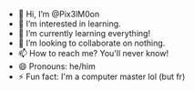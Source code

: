 - 👋 Hi, I’m @Pix3lM0on
- 👀 I’m interested in learning.
- 🌱 I’m currently learning everything!
- 💞️ I’m looking to collaborate on nothing.
- 📫 How to reach me? You'll never know!
- 😄 Pronouns: he/him
- ⚡ Fun fact: I'm a computer master lol (but fr)

<!---
Pix3lM0on/Pix3lM0on is a ✨ special ✨ repository because its `README.md` (this file) appears on your GitHub profile.
You can click the Preview link to take a look at your changes.
--->
